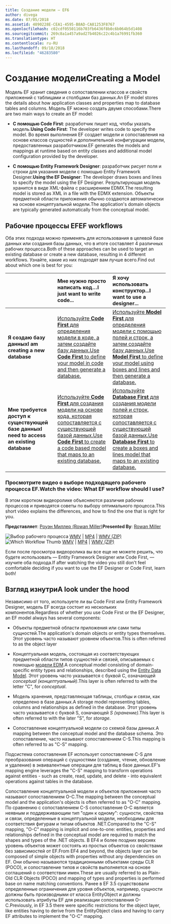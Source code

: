 ```yaml
---
title: Создание модели — EF6
author: divega
ms.date: 07/05/2018
ms.assetid: 4890228E-CEA1-4595-B8AD-CA81253F8767
ms.openlocfilehash: c02cdf0550116b703fb6436f8b0c6b064b5d1408
ms.sourcegitcommit: 269c8a1a457a9ad27b4026c22c4b1a76991fb360
ms.translationtype: HT
ms.contentlocale: ru-RU
ms.lasthandoff: 09/18/2018
ms.locfileid: "46283580"
---
```

# <a name="creating-a-model"></a><span data-ttu-id="710f8-102">Создание модели</span><span class="sxs-lookup"><span data-stu-id="710f8-102">Creating a Model</span></span>

<span data-ttu-id="710f8-103">Модель EF хранит сведения о сопоставлении классов и свойств приложений с таблицами и столбцами баз данных.</span><span class="sxs-lookup"><span data-stu-id="710f8-103">An EF model stores the details about how application classes and properties map to database tables and columns.</span></span> <span data-ttu-id="710f8-104">Модель EF можно создать двумя способами.</span><span class="sxs-lookup"><span data-stu-id="710f8-104">There are two main ways to create an EF model:</span></span>

- <span data-ttu-id="710f8-105">**С помощью Code First**: разработчик пишет код, чтобы указать модель.</span><span class="sxs-lookup"><span data-stu-id="710f8-105">**Using Code First**: The developer writes code to specify the model.</span></span> <span data-ttu-id="710f8-106">Во время выполнения EF создает модели и сопоставления на основе классов сущностей и дополнительной конфигурации модели, предоставленных разработчиком.</span><span class="sxs-lookup"><span data-stu-id="710f8-106">EF generates the models and mappings at runtime based on entity classes and additional model configuration provided by the developer.</span></span>

- <span data-ttu-id="710f8-107">**С помощью Entity Framework Designer**: разработчик рисует поля и строки для указания модели с помощью Entity Framework Designer.</span><span class="sxs-lookup"><span data-stu-id="710f8-107">**Using the EF Designer**: The developer draws boxes and lines to specify the model using the EF Designer.</span></span> <span data-ttu-id="710f8-108">Результирующая модель хранится в виде XML-файла с расширением EDMX.</span><span class="sxs-lookup"><span data-stu-id="710f8-108">The resulting model is stored as XML in a file with the EDMX extension.</span></span> <span data-ttu-id="710f8-109">Объекты предметной области приложения обычно создаются автоматически на основе концептуальной модели.</span><span class="sxs-lookup"><span data-stu-id="710f8-109">The application's domain objects are typically generated automatically from the conceptual model.</span></span>

## <a name="ef-workflows"></a><span data-ttu-id="710f8-110">Рабочие процессы EF</span><span class="sxs-lookup"><span data-stu-id="710f8-110">EF workflows</span></span>

<span data-ttu-id="710f8-111">Оба этих подхода можно применять для использования в целевой базе данных или создания базы данных, что в итоге составляет 4 различных рабочих процесса.</span><span class="sxs-lookup"><span data-stu-id="710f8-111">Both of these approaches can be used to target an existing database or create a new database, resulting in 4 different workflows.</span></span>
<span data-ttu-id="710f8-112">Узнайте, какие из них подходят вам лучше всего.</span><span class="sxs-lookup"><span data-stu-id="710f8-112">Find out about which one is best for you:</span></span>  

|                                           | <span data-ttu-id="710f8-113">Мне нужно просто написать код…</span><span class="sxs-lookup"><span data-stu-id="710f8-113">I just want to write code...</span></span>                                                                                                                   | <span data-ttu-id="710f8-114">Я хочу использовать конструктор...</span><span class="sxs-lookup"><span data-stu-id="710f8-114">I want to use a designer...</span></span>                                                                                                                        |
|:------------------------------------------|:-----------------------------------------------------------------------------------------------------------------------------------------------|:---------------------------------------------------------------------------------------------------------------------------------------------------|
| <span data-ttu-id="710f8-115">**Я создаю базу данных**</span><span class="sxs-lookup"><span data-stu-id="710f8-115">**I am creating a new database**</span></span>          | [<span data-ttu-id="710f8-116">Используйте **Code First** для определения модели в коде, а затем создайте базу данных.</span><span class="sxs-lookup"><span data-stu-id="710f8-116">Use **Code First** to define your model in code and then generate a database.</span></span>](~/ef6/modeling/code-first/workflows/new-database.md)           | [<span data-ttu-id="710f8-117">Используйте **Model First** для определения модели с помощью полей и строк, а затем создайте базу данных.</span><span class="sxs-lookup"><span data-stu-id="710f8-117">Use **Model First** to define your model using boxes and lines and then generate a database.</span></span>](~/ef6/modeling/designer/workflows/model-first.md)   |
| <span data-ttu-id="710f8-118">**Мне требуется доступ к существующей базе данных**</span><span class="sxs-lookup"><span data-stu-id="710f8-118">**I need to access an existing database**</span></span> | [<span data-ttu-id="710f8-119">Используйте **Code First** для создания модели на основе кода, которая сопоставляется с существующей базой данных.</span><span class="sxs-lookup"><span data-stu-id="710f8-119">Use **Code First** to create a code based model that maps to an existing database.</span></span>](~/ef6/modeling/code-first/workflows/existing-database.md) | [<span data-ttu-id="710f8-120">Используйте **Database First** для создания модели полей и строк, которая сопоставляется с существующей базой данных.</span><span class="sxs-lookup"><span data-stu-id="710f8-120">Use **Database First** to create a boxes and lines model that maps to an existing database.</span></span>](~/ef6/modeling/designer/workflows/database-first.md) |

### <a name="watch-the-video-what-ef-workflow-should-i-use"></a><span data-ttu-id="710f8-121">Просмотрите видео о выборе подходящего рабочего процесса EF.</span><span class="sxs-lookup"><span data-stu-id="710f8-121">Watch the video: What EF workflow should I use?</span></span>

<span data-ttu-id="710f8-122">В этом коротком видеоролике объясняются различия рабочих процессов и приводятся советы по выбору оптимального процесса.</span><span class="sxs-lookup"><span data-stu-id="710f8-122">This short video explains the differences, and how to find the one that is right for you.</span></span>

<span data-ttu-id="710f8-123">**Представляет**: [Роуэн Миллер (Rowan Miller)](http://romiller.com/)</span><span class="sxs-lookup"><span data-stu-id="710f8-123">**Presented By**: [Rowan Miller](http://romiller.com/)</span></span>

<span data-ttu-id="710f8-124">![Выбор рабочего процесса](../media/whichworkflow-thumb.png) [WMV](https://download.microsoft.com/download/8/F/8/8F81F4CD-3678-4229-8D79-0C63FFA3C595/HDI_ITPro_Technet_winvideo_ChoseYourWorkflow.wmv) | [MP4](https://download.microsoft.com/download/8/F/8/8F81F4CD-3678-4229-8D79-0C63FFA3C595/HDI_ITPro_Technet_mp4video_ChoseYourWorkflow.m4v) | [WMV (ZIP)](https://download.microsoft.com/download/8/F/8/8F81F4CD-3678-4229-8D79-0C63FFA3C595/HDI_ITPro_Technet_winvideo_ChoseYourWorkflow.zip)</span><span class="sxs-lookup"><span data-stu-id="710f8-124">![Which Workflow Thumb](../media/whichworkflow-thumb.png) [WMV](https://download.microsoft.com/download/8/F/8/8F81F4CD-3678-4229-8D79-0C63FFA3C595/HDI_ITPro_Technet_winvideo_ChoseYourWorkflow.wmv) | [MP4](https://download.microsoft.com/download/8/F/8/8F81F4CD-3678-4229-8D79-0C63FFA3C595/HDI_ITPro_Technet_mp4video_ChoseYourWorkflow.m4v) | [WMV (ZIP)](https://download.microsoft.com/download/8/F/8/8F81F4CD-3678-4229-8D79-0C63FFA3C595/HDI_ITPro_Technet_winvideo_ChoseYourWorkflow.zip)</span></span>

<span data-ttu-id="710f8-125">Если после просмотра видеоролика вы все еще не можете решить, что будете использовать — Entity Framework Designer или Code First, — изучите оба подхода.</span><span class="sxs-lookup"><span data-stu-id="710f8-125">If after watching the video you still don't feel comfortable deciding if you want to use the EF Designer or Code First, learn both!</span></span>

## <a name="a-look-under-the-hood"></a><span data-ttu-id="710f8-126">Взгляд изнутри</span><span class="sxs-lookup"><span data-stu-id="710f8-126">A look under the hood</span></span>

<span data-ttu-id="710f8-127">Независимо от того, используете ли вы Code First или Entity Framework Designer, модель EF всегда состоит из нескольких компонентов.</span><span class="sxs-lookup"><span data-stu-id="710f8-127">Regardless of whether you use Code First or the EF Designer, an EF model always has several components:</span></span>

- <span data-ttu-id="710f8-128">Объекты предметной области приложения или сами типы сущностей.</span><span class="sxs-lookup"><span data-stu-id="710f8-128">The application's domain objects or entity types themselves.</span></span> <span data-ttu-id="710f8-129">Этот уровень часто называют уровнем объектов.</span><span class="sxs-lookup"><span data-stu-id="710f8-129">This is often referred to as the object layer</span></span>

- <span data-ttu-id="710f8-130">Концептуальная модель, состоящая из соответствующих предметной области типов сущностей и связей, описываемых с помощью [модели EDM](~/ef6/resources/glossary.md#entity-data-model).</span><span class="sxs-lookup"><span data-stu-id="710f8-130">A conceptual model consisting of domain-specific entity types and relationships, described using the [Entity Data Model](~/ef6/resources/glossary.md#entity-data-model).</span></span> <span data-ttu-id="710f8-131">Этот уровень часто указывается с буквой C, означающей _conceptual (концептуальный)_.</span><span class="sxs-lookup"><span data-stu-id="710f8-131">This layer is often referred to with the letter "C", for _conceptual_.</span></span>

- <span data-ttu-id="710f8-132">Модель хранения, представляющая таблицы, столбцы и связи, как определено в базе данных.</span><span class="sxs-lookup"><span data-stu-id="710f8-132">A storage model representing tables, columns and relationships as defined in the database.</span></span> <span data-ttu-id="710f8-133">Этот уровень часто указывается с буквой S, означающей _S (хранение)_.</span><span class="sxs-lookup"><span data-stu-id="710f8-133">This layer is often referred to with the later "S", for _storage_.</span></span>  

- <span data-ttu-id="710f8-134">Сопоставление концептуальной модели со схемой базы данных.</span><span class="sxs-lookup"><span data-stu-id="710f8-134">A mapping between the conceptual model and the database schema.</span></span> <span data-ttu-id="710f8-135">Это сопоставление, часто называют сопоставлением C-S.</span><span class="sxs-lookup"><span data-stu-id="710f8-135">This mapping is often referred to as "C-S" mapping.</span></span>

<span data-ttu-id="710f8-136">Подсистема сопоставления EF использует сопоставление C-S для преобразования операций с сущностями (создание, чтение, обновление и удаление) в эквивалентные операции для таблиц в базе данных.</span><span class="sxs-lookup"><span data-stu-id="710f8-136">EF's mapping engine leverages the "C-S" mapping to transform operations against entities - such as create, read, update, and delete - into equivalent operations against tables in the database.</span></span>

<span data-ttu-id="710f8-137">Сопоставление концептуальной модели и объектов приложения часто называют сопоставлением O-C.</span><span class="sxs-lookup"><span data-stu-id="710f8-137">The mapping between the conceptual model and the application's objects is often referred to as "O-C" mapping.</span></span> <span data-ttu-id="710f8-138">По сравнению с сопоставлением C-S сопоставление O-C является неявным и поддерживающим тип "один к одному": сущности, свойства и связи, определенные в концептуальной модели, необходимы для соответствия фигурам и типам объектов .NET.</span><span class="sxs-lookup"><span data-stu-id="710f8-138">Compared to the "C-S" mapping, "O-C" mapping is implicit and one-to-one: entities, properties and relationships defined in the conceptual model are required to match the shapes and types of the .NET objects.</span></span> <span data-ttu-id="710f8-139">В EF4 и более поздних версиях уровень объектов может состоять из простых объектов со свойствами без зависимостей от EF.</span><span class="sxs-lookup"><span data-stu-id="710f8-139">From EF4 and beyond, the objects layer can be composed of simple objects with properties without any dependencies on EF.</span></span> <span data-ttu-id="710f8-140">Они обычно называются традиционными объектами среды CLR (POCO), и сопоставление типов и свойств выполняется на основе соглашений о соответствии имен.</span><span class="sxs-lookup"><span data-stu-id="710f8-140">These are usually referred to as Plain-Old CLR Objects (POCO) and mapping of types and properties is performed base on name matching conventions.</span></span> <span data-ttu-id="710f8-141">Ранее в EF 3.5 существовали определенные ограничения для уровня объектов, например, сущности должны быть производными от класса EntityObject и должны использовать атрибуты EF для реализации сопоставления O-C.</span><span class="sxs-lookup"><span data-stu-id="710f8-141">Previously, in EF 3.5 there were specific restrictions for the object layer, like entities having to derive from the EntityObject class and having to carry EF attributes to implement the "O-C" mapping.</span></span>
